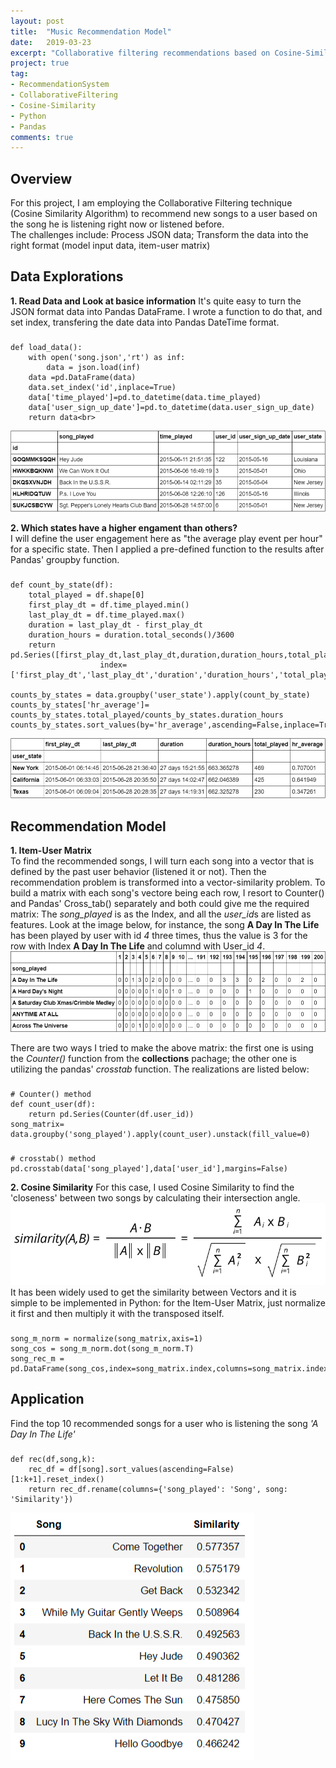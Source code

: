 ```yaml
---
layout: post
title:  "Music Recommendation Model"
date:   2019-03-23
excerpt: "Collaborative filtering recommendations based on Cosine-Similarity Algorithm"
project: true
tag:
- RecommendationSystem 
- CollaborativeFiltering
- Cosine-Similarity
- Python
- Pandas
comments: true
---
```


## Overview
For this project, I am employing the Collaborative Filtering technique (Cosine Similarity Algorithm) to recommend new songs 
to a user based on the song he is listening right now or listened before. <br>
The challenges include: Process JSON data; Transform the data into the right format (model input data, item-user matrix) 

## Data Explorations
  **1. Read Data and Look at basice information** 
  It's quite easy to turn the JSON format data into Pandas DataFrame. I wrote a function to do that, and set index, transfering the date data into Pandas DateTime format.


### 
    def load_data():
        with open('song.json','rt') as inf:
            data = json.load(inf)
        data =pd.DataFrame(data)
        data.set_index('id',inplace=True)
        data['time_played']=pd.to_datetime(data.time_played)
        data['user_sign_up_date']=pd.to_datetime(data.user_sign_up_date)
        return data<br>
![basic information](https://github.com/jeremite/jeremite.github.io/blob/master/assets/img/Post/rec_1.png?raw=true)  <br>

**2. Which states have a higher engament than others?**<br>
I will define the user engagement here as "the average play event per hour" for a specific state. Then I applied a pre-defined function to the results after Pandas' groupby function.

###
    def count_by_state(df):
        total_played = df.shape[0]
        first_play_dt = df.time_played.min()
        last_play_dt = df.time_played.max()
        duration = last_play_dt - first_play_dt
        duration_hours = duration.total_seconds()/3600
        return pd.Series([first_play_dt,last_play_dt,duration,duration_hours,total_played],
                        index=['first_play_dt','last_play_dt','duration','duration_hours','total_played'])
                       
    counts_by_states = data.groupby('user_state').apply(count_by_state)
    counts_by_states['hr_average']= counts_by_states.total_played/counts_by_states.duration_hours
    counts_by_states.sort_values(by='hr_average',ascending=False,inplace=True)
    
![State Engagement](https://github.com/jeremite/jeremite.github.io/blob/master/assets/img/Post/rec_2.png?raw=true) 

## Recommendation Model 
**1. Item-User Matrix**<br>
To find the recommended songs, I will turn each song into a vector that is defined by the past user behavior (listened it or not). Then the recommendation problem is transformed into a vector-similarity problem.
To build a matrix with each song's vectore being each row, I resort to Counter() and Pandas' Cross_tab() separately and both could give me the required matrix: The *song_played* is as the Index, and all the *user_id*s are listed as features. Look at the image below, for instance, the song **A Day In The Life** has been played by user with id *4* three times, thus the value is 3 for the row with Index **A Day In The Life** and columnd with User_id *4*.
![Item-User matrix](https://github.com/jeremite/jeremite.github.io/blob/master/assets/img/Post/rec_3.png?raw=true) 

There are two ways I tried to make the above matrix: the first one is using the *Counter()* function from the **collections** pachage; the other one is utilizing the pandas' *crosstab* function. The realizations are listed below:

###
    # Counter() method
    def count_user(df):
        return pd.Series(Counter(df.user_id))
    song_matrix= data.groupby('song_played').apply(count_user).unstack(fill_value=0)
    
###
    # crosstab() method
    pd.crosstab(data['song_played'],data['user_id'],margins=False)
    
    
**2. Cosine Similarity**
For this case, I used Cosine Similarity to find the 'closeness' between two songs by calculating their intersection angle. 
![Cosine-Similarity](https://github.com/jeremite/jeremite.github.io/blob/master/assets/img/Post/cosine-similarity.png?raw=true)
It has been widely used to get the similarity between Vectors and it is simple to be implemented in Python: for the Item-User Matrix, just normalize it first and then multiply it with the transposed itself.

###
    song_m_norm = normalize(song_matrix,axis=1)
    song_cos = song_m_norm.dot(song_m_norm.T)
    song_rec_m = pd.DataFrame(song_cos,index=song_matrix.index,columns=song_matrix.index)
    
## Application
Find the top 10 recommended songs for a user who is listening the song *'A Day In The Life'*

###
    def rec(df,song,k):
        rec_df = df[song].sort_values(ascending=False)[1:k+1].reset_index()
        return rec_df.rename(columns={'song_played': 'Song', song: 'Similarity'})
![Cosine-Similarity](https://github.com/jeremite/jeremite.github.io/blob/master/assets/img/Post/rec_5.png?raw=true)




